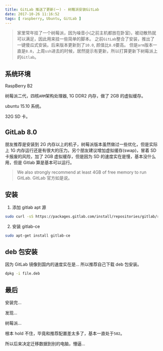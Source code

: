 ```yaml
---
title: GitLab 推送了更新(一) - 树莓派安装GitLab
date: 2017-10-26 11:16:52
tags: [ raspberry, Ubuntu, GitLab ]
---
```


>家里常年挂了一个树莓派，因为噪音小(之前主机都放在卧室)，被动散热就可以满足，因此用来挂一些简单的脚本。
>之前`GitLab`整合了安装，推出了一键傻瓜式安装。后来版本更新到了`10.0`, 颜值比`8.0`要高。
>但是`arm`版本一直是`8.0`，上周`ssh`进去的时候，居然提示有更新，所以打算更新下树莓派上的`Gitlab`。


## 系统环境
RaspBerry B2

树莓派二代，四核`ARM`架构处理器, 1G DDR2 内存，做了 2GB 的虚拟缓存。

ubuntu 15.10 系统。

32G SD 卡。

## GitLab 8.0 

朋友推荐是安装到 2G 内存以上的机子，树莓派版本虽然做过一些优化，但是实际上 1G 内存运行还是有很大的压力。另个朋友建议增加虚拟缓存(swap)，冒着 SD 卡报废的风险，加了 2GB 虚拟缓存，但是因为 SD 的速度实在是慢，基本没什么用，但是 Gitlab 算是基本可以运行。
> We also strongly recommend at least 4GB of free memory to run GitLab.
> GitLab 官方如是说。

## 安装

1. 添加 gitlab apt 源

```bash
sudo curl -sS https://packages.gitlab.com/install/repositories/gitlab/raspberry-pi2/script.deb.sh | sudo bash
```
2. 安装 gitlab-ce

```bash
sudo apt-get install gitlab-ce
```

## deb 包安装

因为 GitLab 镜像到国内的速度实在是... 所以推荐自己下载 deb 包安装。

```bash
dpkg -i file.deb
```

## 最后

安装完...

发现...

树莓派...

根本 hold 不住，毕竟和推荐配置差太多了，基本一直处于`502`。

所以后来决定迁移数据到别的电脑，懵逼...

